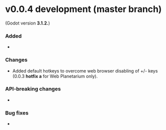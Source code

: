 # v0.0.4 development (master branch)
(Godot version **3.1.2.**)

### Added
* 

### Changes
* Added default hotkeys to overcome web browser disabling of +/- keys (0.0.3 **hotfix a** for Web Planetarium only).

### API-breaking changes
* 

### Bug fixes
* 
